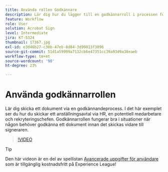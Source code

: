 ```yaml
---
title: Använda rollen Godkännare
description: Lär dig hur du lägger till en godkännarroll i processen för avtalsgodkännande
feature: Workflow
role: User
solution: Acrobat Sign
level: Intermediate
jira: KT-5324
thumbnail: 17367.jpg
exl-id: e3d46b27-c30b-47eb-8d84-3d99813f3096
source-git-commit: 51d1a59999a7132cb6e47351cc39a93d9a38eaeb
workflow-type: tm+mt
source-wordcount: '90'
ht-degree: 23%

---
```


# Använda godkännarrollen

Lär dig skicka ett dokument via en godkännandeprocess. I det här exemplet ser du hur du skickar ett anställningsavtal via HR, en potentiell medarbetare och rekryteringschefen. Godkännarrollen fungerar bra i situationer när någon behöver godkänna ett dokument innan det skickas vidare till signeraren.

>[!VIDEO](https://video.tv.adobe.com/v/343854?quality=12&learn=on&hidetitle=true)

>[!TIP]
>
>Den här videon är en del av spellistan [Avancerade uppgifter för användare](https://experienceleague.adobe.com/en/playlists/acrobat-sign-get-started-business-users) som är tillgänglig kostnadsfritt på Experience League!


